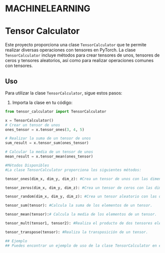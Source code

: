 ﻿# MACHINELEARNING
 # Tensor Calculator

Este proyecto proporciona una clase `TensorCalculator` que te permite realizar diversas operaciones con tensores en PyTorch. La clase `TensorCalculator` incluye métodos para crear tensores de unos, tensores de ceros y tensores aleatorios, así como para realizar operaciones comunes con tensores.

## Uso

Para utilizar la clase `TensorCalculator`, sigue estos pasos:

1. Importa la clase en tu código:

```python
from tensor_calculator import TensorCalculator

x = TensorCalculator()
# Crear un tensor de unos
ones_tensor = x.tensor_ones(3, 4, 5)

# Realizar la suma de un tensor de unos
sum_result = x.tensor_sum(ones_tensor)

# Calcular la media de un tensor de unos
mean_result = x.tensor_mean(ones_tensor)

#Métodos Disponibles
#La clase TensorCalculator proporciona los siguientes métodos:

tensor_ones(dim_x, dim_y, dim_z): #Crea un tensor de unos con las dimensiones especificadas.

tensor_zeros(dim_x, dim_y, dim_z): #Crea un tensor de ceros con las dimensiones especificadas.

tensor_random(dim_x, dim_y, dim_z): #Crea un tensor aleatorio con las dimensiones especificadas.

tensor_sum(tensor): #Calcula la suma de los elementos de un tensor.

tensor_mean(tensor):# Calcula la media de los elementos de un tensor.

tensor_mult(tensor1, tensor2): #Realiza el producto de dos tensores elemento por elemento.

tensor_transpose(tensor): #Realiza la transposición de un tensor.

## Ejemplo
## Puedes encontrar un ejemplo de uso de la clase TensorCalculator en el archivo example.py en este repositorio.
